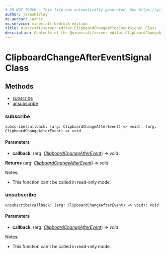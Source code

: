 ```yaml
---
# DO NOT TOUCH — This file was automatically generated. See https://github.com/mojang/minecraftapidocsgenerator to modify descriptions, examples, etc.
author: jakeshirley
ms.author: jashir
ms.service: minecraft-bedrock-edition
title: minecraft/server-editor.ClipboardChangeAfterEventSignal Class
description: Contents of the @minecraft/server-editor.ClipboardChangeAfterEventSignal class.
---
```

# ClipboardChangeAfterEventSignal Class

## Methods
- [subscribe](#subscribe)
- [unsubscribe](#unsubscribe)

### **subscribe**
`
subscribe(callback: (arg: ClipboardChangeAfterEvent) => void): (arg: ClipboardChangeAfterEvent) => void
`

#### **Parameters**
- **callback**: (arg: [*ClipboardChangeAfterEvent*](ClipboardChangeAfterEvent.md)) => *void*

**Returns** (arg: [*ClipboardChangeAfterEvent*](ClipboardChangeAfterEvent.md)) => *void*
  
Notes:
- This function can't be called in read-only mode.

### **unsubscribe**
`
unsubscribe(callback: (arg: ClipboardChangeAfterEvent) => void): void
`

#### **Parameters**
- **callback**: (arg: [*ClipboardChangeAfterEvent*](ClipboardChangeAfterEvent.md)) => *void*
  
Notes:
- This function can't be called in read-only mode.
